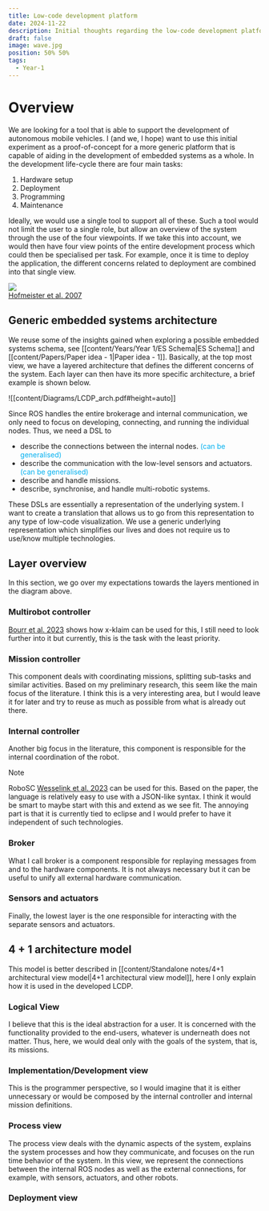 ```yaml
---
title: Low-code development platform
date: 2024-11-22
description: Initial thoughts regarding the low-code development platform
draft: false
image: wave.jpg
position: 50% 50%
tags: 
  - Year-1
---
```

# Overview

We are looking for a tool that is able to support the development of autonomous mobile vehicles. I (and we, I hope) want to use this initial experiment as a proof-of-concept for a more generic platform that is capable of aiding in the development of embedded systems as a whole. In the development life-cycle there are four main tasks:

1. Hardware setup
2. Deployment
3. Programming
4. Maintenance

Ideally, we would use a single tool to support all of these. Such a tool would not limit the user to a single role, but allow an overview of the system through the use of the four viewpoints. If we take this into account, we would then have four view points of the entire development process which could then be specialised per task. For example, once it is time to deploy the application, the different concerns related to deployment are combined into that single view.

<div class="caption-img-container">
  <div class="caption-img">
    <img src=/static/images/four_views.png />
    <figcaption> <a href="https://linkinghub.elsevier.com/retrieve/pii/S0164121206001634">Hofmeister  et al. 2007</a></figcaption>
  </div>
</div>

## Generic embedded systems architecture
 
 We reuse some of the insights gained when exploring a possible embedded systems schema, see [[content/Years/Year 1/ES Schema|ES Schema]] and [[content/Papers/Paper idea - 1|Paper idea - 1]]. Basically, at the top most view, we have a layered architecture that defines the different concerns of the system. Each layer can then have its more specific architecture, a brief example is shown below.

![[content/Diagrams/LCDP_arch.pdf#height=auto]]

Since ROS handles the entire brokerage and internal communication, we only need to focus on developing, connecting, and running the individual nodes. Thus, we need a DSL to

- describe the connections between the internal nodes. <span style="color:rgb(0, 176, 240)">(can be generalised)</span>
- describe the communication with the low-level sensors and actuators. <span style="color:rgb(0, 176, 240)">(can be generalised)</span>
- describe and handle missions.
- describe, synchronise, and handle multi-robotic systems.

These DSLs are essentially a representation of the underlying system. I want to create a translation that allows us to go from this representation to any type of low-code visualization. We use a generic underlying representation which simplifies our lives and does not require us to use/know multiple technologies. 

## Layer overview

In this section, we go over my expectations towards the layers mentioned in the diagram above.
### Multirobot controller

[Bourr  et al. 2023](https://pubblicazioni.unicam.it/handle/11581/484448) shows how x-klaim can be used for this, I still need to look further into it but currently, this is the task with the least priority.

### Mission controller

This component deals with coordinating missions, splitting sub-tasks and similar activities.
Based on my preliminary research, this seem like the main focus of the literature.
I think this is a very interesting area, but I would leave it for later and try to reuse as much as possible from what is already out there.
### Internal controller

Another big focus in the literature, this component is responsible for the internal coordination of the robot. 

> [!note]
> RoboSC [Wesselink  et al. 2023](https://ieeexplore.ieee.org/document/10161436/?arnumber=10161436&tag=1) can be used for this. Based on the paper, the language is relatively easy to use with a JSON-like syntax. I think it would be smart to maybe start with this and extend as we see fit. The annoying part is that it is currently tied to eclipse and I would prefer to have it independent of such technologies.
### Broker

What I call broker is a component responsible for replaying messages from and to the hardware components. It is not always necessary but it can be useful to unify all external hardware communication.
### Sensors and actuators

Finally, the lowest layer is the one responsible for interacting with the separate sensors and actuators.

## 4 + 1 architecture model

This model is better described in [[content/Standalone notes/4+1 architectural view model|4+1 architectural view model]], here I only explain how it is used in the developed LCDP.

### Logical View

I believe that this is the ideal abstraction for a user. It is concerned with the functionality provided to the end-users, whatever is underneath does not matter. Thus, here, we would deal only with the goals of the system, that is, its missions.
### Implementation/Development view

This is the programmer perspective, so I would imagine that it is either unnecessary or would be composed by the internal controller and internal mission definitions.
### Process view

The process view deals with the dynamic aspects of the system, explains the system processes and how they communicate, and focuses on the run time behavior of the system. In this view, we represent the connections between the internal ROS nodes as well as the external connections, for example, with sensors, actuators, and other robots.

### Deployment view
